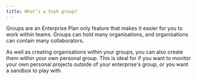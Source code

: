 ```yaml
---
title: What’s a Snyk group?
---
```


Groups are an Enterprise Plan only feature that makes it easier for you to work within teams. Groups can hold many organisations, and organisations can contain many collaborators.

As well as creating organisations within your groups, you can also create them within your own personal group. This is ideal for if you want to monitor your own personal projects outside of your enterprise's group, or you want a sandbox to play with.
